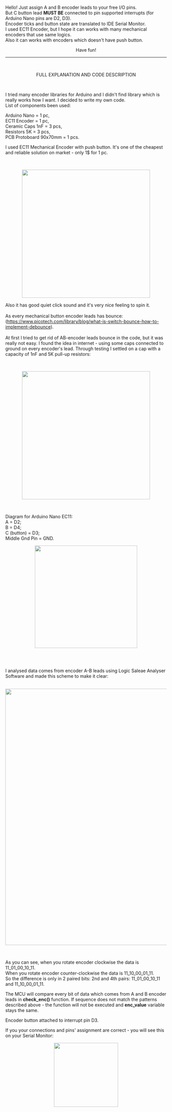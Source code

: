 Hello! Just assign A and B encoder leads to your free I/O pins.  <br/>
But C button lead **MUST BE** connected to pin supported interrupts (for Arduino Nano pins are D2, D3). <br/>
Encoder ticks and button state are translated to IDE Serial Monitor. <br/>
I used EC11 Encoder, but I hope it can works with many mechanical encoders that use same logics. <br/>
Also it can works with encoders which doesn't have push button.
<p align="center">
Have fun! 
</p>

<hr>
<br/>

<p align="center">
FULL EXPLANATION AND CODE DESCRIPTION
</p>

<br/>

I tried many encoder libraries for Arduino and I didn't find library which is really works how I want. I decided to write my own code. <br/>
List of components been used: 

Arduino Nano = 1 pc,            <br/>
EC11 Encoder = 1 pc,            <br/>
Ceramic Caps 1nF = 3 pcs,       <br/>
Resistors 5K = 3 pcs,           <br/>
PCB Protoboard 90x70mm = 1 pcs. <br/>

I used EC11 Mechanical Encoder with push button. It's one of the cheapest and reliable solution on market - only 1$ for 1 pc.  

<br/>
<p align="center">
<img src="https://github.com/user-attachments/assets/ee62ad6e-cf64-40ab-ba48-58848bedf7d2" width="400">
</p>

Also it has good quiet click sound and it's very nice feeling to spin it.<br/> <br/>
As every mechanical button encoder leads has bounce: <br/>
(https://www.picotech.com/library/blog/what-is-switch-bounce-how-to-implement-debounce). <br/> <br/>
At first I tried to get rid of AB-encoder leads bounce in the code, but it was really not easy.
I found the idea in internet - using some caps connected to ground on every encoder's lead.
Through testing I settled on a cap with a capacity of 1nF and 5K pull-up resistors: <br/>

<br/>
<p align="center">
<img src="https://github.com/user-attachments/assets/7a107446-8240-4e42-a7ca-a2277a24f916" width="400">
</p>
<br/>

Diagram for Arduino Nano EC11: <br/>
A = D2; <br/>
B = D4; <br/>
C (button) = D3; <br/>
Middle Gnd Pin = GND. <br/>

<p align="center">
<img src="https://github.com/user-attachments/assets/7b78ef99-b868-441d-bdd0-337699783461" width="320">
</p>

<br/>
<br/>

I analysed data comes from encoder A-B leads using Logic Saleae Analyser Software and made this scheme to make it clear:
<br/>
<br/>

<p align="center">
<img src="https://github.com/user-attachments/assets/61c09b7a-e4a7-45c8-9834-b56f862389fa" width="800">
</p>
<br/>

As you can see, when you rotate encoder clockwise the data is 11_01_00_10_11. <br/>
When you rotate encoder counter-clockwise the data is 11_10_00_01_11. <br/>
So the difference is only in 2 paired bits: 2nd and 4th pairs: 11_01_00_10_11 and 11_10_00_01_11. <br/>

The MCU will compare every bit of data which comes from A and B encoder leads in **check_enc()** function. If sequence does not match the patterns described above - the function will not be executed and **enc_value** variable stays the same. <br/>

Encoder button attached to interrupt pin D3.

If you your connections and pins' assignment are correct - you will see this on your Serial Monitor:

<p align="center">
<img src="https://github.com/user-attachments/assets/690fe00f-04c6-44f0-ac98-52990ef6477c" width="200">
</p>






